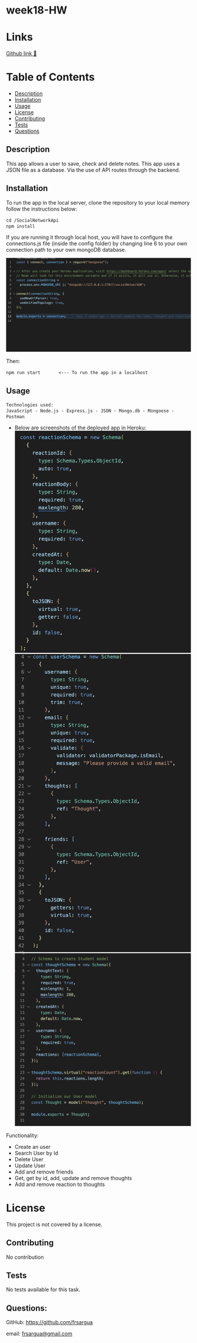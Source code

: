 # week18-HW

# Links

[Github link 💾](https://github.com/frsargua/SocialNetworkApi)

# Table of Contents

- [Description](#description)
- [Installation](#Installation)
- [Usage](#Usage)
- [License](#License)
- [Contributing](#Contributing)
- [Tests](#Tests)
- [Questions](#Questions)

## Description

This app allows a user to save, check and delete notes. This app uses a JSON file as a database. Via the use of API routes through the backend.

## Installation

To run the app in the local server, clone the repository to your local memory follow the instructions below:

```
cd /SocialNetworkApi
npm install
```

If you are running it through local host, you will have to configure the connections.js file (inside the config folder) by changing line 6 to your own connection path to your own mongoDB database.

![Config ](./Images/config.png)

Then:

```
npm run start       <--- To run the app in a localhost
```

## Usage

```
Technologies used:
JavaScript - Node.js - Express.js - JSON - Mongo.db - Mongoose - Postman

```

- Below are screenshots of the deployed app in Heroku:
  ![Reaction Schema](./Images/ReactionSchema.png)
  ![User Schema](./Images/UserSchema.png)
  ![Thought Schema](./Images/ThoughtSchema.png)

Functionality:

- Create an user
- Search User by Id
- Delete User
- Update User
- Add and remove friends
- Get, get by id, add, update and remove thoughts
- Add and remove reaction to thoughts

# License

This project is not covered by a license.

## Contributing

No contribution

## Tests

No tests available for this task.

## Questions:

GitHub: https://github.com/frsargua

email: frsargua@gmail.com
